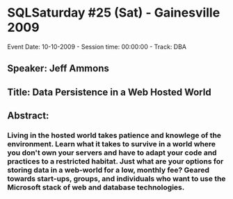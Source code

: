 # SQLSaturday #25 (Sat) - Gainesville 2009
Event Date: 10-10-2009 - Session time: 00:00:00 - Track: DBA
## Speaker: Jeff Ammons
## Title: Data Persistence in a Web Hosted World
## Abstract:
### Living in the hosted world takes patience and knowlege of the environment. Learn what it takes to survive in a world where you don't own your servers and have to adapt your code and practices to a restricted habitat. Just what are your options for storing data in a web-world for a low, monthly fee? Geared towards start-ups, groups, and individuals who want to use the Microsoft stack of web and database technologies.
